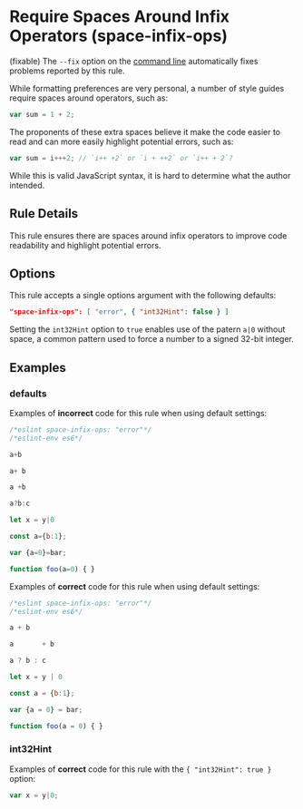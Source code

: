 # Require Spaces Around Infix Operators (space-infix-ops)

(fixable) The `--fix` option on the [command line](../user-guide/command-line-interface#fix) automatically fixes problems reported by this rule.

While formatting preferences are very personal, a number of style guides require spaces around operators, such as:

```js
var sum = 1 + 2;
```

The proponents of these extra spaces believe it make the code easier to read and can more easily highlight potential errors, such as:

```js
var sum = i+++2; // `i++ +2` or `i + ++2` or `i++ + 2`?
```

While this is valid JavaScript syntax, it is hard to determine what the author intended.

## Rule Details

This rule ensures there are spaces around infix operators to improve code readability and highlight potential errors.

## Options

This rule accepts a single options argument with the following defaults:

```json
"space-infix-ops": [ "error", { "int32Hint": false } ]
```

Setting the `int32Hint` option to `true` enables use of the patern `a|0` without space, a common pattern used to force a number to a signed 32-bit integer.

## Examples

### defaults

Examples of **incorrect** code for this rule when using default settings:

```js
/*eslint space-infix-ops: "error"*/
/*eslint-env es6*/

a+b

a+ b

a +b

a?b:c

let x = y|0

const a={b:1};

var {a=0}=bar;

function foo(a=0) { }
```

Examples of **correct** code for this rule when using default settings:

```js
/*eslint space-infix-ops: "error"*/
/*eslint-env es6*/

a + b

a       + b

a ? b : c

let x = y | 0

const a = {b:1};

var {a = 0} = bar;

function foo(a = 0) { }
```

### int32Hint

Examples of **correct** code for this rule with the `{ "int32Hint": true }` option:

```js
var x = y|0;
```